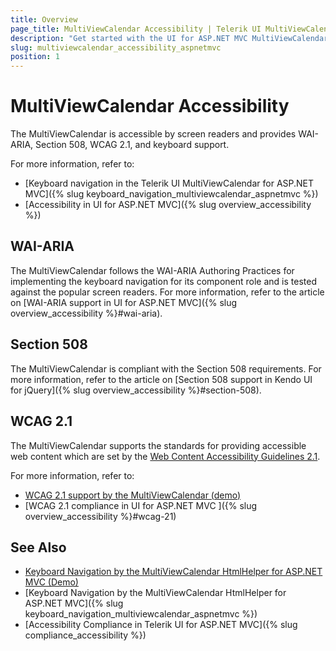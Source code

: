 ```yaml
---
title: Overview
page_title: MultiViewCalendar Accessibility | Telerik UI MultiViewCalendar HtmlHelper for ASP.NET MVC
description: "Get started with the UI for ASP.NET MVC MultiViewCalendar by Telerik UI and learn about its accessibility support for WAI-ARIA, Section 508, and WCAG 2.1."
slug: multiviewcalendar_accessibility_aspnetmvc
position: 1
---
```


# MultiViewCalendar Accessibility

The MultiViewCalendar is accessible by screen readers and provides WAI-ARIA, Section 508, WCAG 2.1, and keyboard support.

For more information, refer to:
* [Keyboard navigation in the Telerik UI MultiViewCalendar for ASP.NET MVC]({% slug keyboard_navigation_multiviewcalendar_aspnetmvc %})
* [Accessibility in UI for ASP.NET MVC]({% slug overview_accessibility %})

## WAI-ARIA

The MultiViewCalendar follows the WAI-ARIA Authoring Practices for implementing the keyboard navigation for its component role and is tested against the popular screen readers. For more information, refer to the article on [WAI-ARIA support in UI for ASP.NET MVC]({% slug overview_accessibility %}#wai-aria).

## Section 508

The MultiViewCalendar is compliant with the Section 508 requirements. For more information, refer to the article on [Section 508 support in Kendo UI for jQuery]({% slug overview_accessibility %}#section-508).

## WCAG 2.1

The MultiViewCalendar supports the standards for providing accessible web content which are set by the [Web Content Accessibility Guidelines 2.1](https://www.w3.org/TR/WCAG/).

For more information, refer to:
* [WCAG 2.1 support by the MultiViewCalendar (demo)](https://demos.telerik.com/aspnet-mvc/multiviewcalendar)
* [WCAG 2.1 compliance in UI for ASP.NET MVC ]({% slug overview_accessibility %}#wcag-21)

## See Also

* [Keyboard Navigation by the MultiViewCalendar HtmlHelper for ASP.NET MVC (Demo)](https://demos.telerik.com/aspnet-mvc/multiviewcalendar/keyboard-navigation)
* [Keyboard Navigation by the MultiViewCalendar HtmlHelper for ASP.NET MVC]({% slug keyboard_navigation_multiviewcalendar_aspnetmvc %})
* [Accessibility Compliance in Telerik UI for ASP.NET MVC]({% slug compliance_accessibility %})
